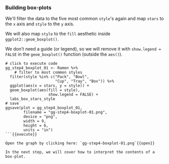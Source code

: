 ### Building box-plots

We'll filter the data to the five most common `style`'s again and map `stars` to the `x` axis and `style` to the `y` axis. 

We will also map `style` to the `fill` aesthetic inside `ggplot2::geom_boxplot()`.

We don't need a guide (or legend), so we will remove it with `show.legend = FALSE` in the `geom_boxplot()` function (outside the `aes()`).

```
# click to execute code
gg_step4_boxplot_01 <- Ramen %>% 
    # filter to most common styles
  filter(style %in% c("Pack", "Bowl",
                      "Cup", "Tray", "Box")) %>%
  ggplot(aes(x = stars, y = style)) + 
  geom_boxplot(aes(fill = style), 
                   show.legend = FALSE) +
  labs_box_stars_style
# save
ggsave(plot = gg_step4_boxplot_01,
        filename = "gg-step4-boxplot-01.png",
        device = "png",
        width = 9,
        height = 6,
        units = "in")
```{{execute}}

Open the graph by clicking here: `gg-step4-boxplot-01.png`{{open}} 

In the next step, we will cover how to interpret the contents of a box-plot.
